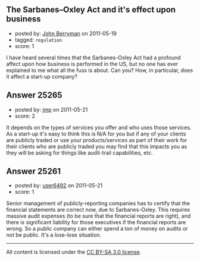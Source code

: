 ## The Sarbanes–Oxley Act and it's effect upon business

- posted by: [John Berryman](https://stackexchange.com/users/-1/4773-john-berryman) on 2011-05-19
- tagged: `regulation`
- score: 1

I have heard several times that the Sarbanes–Oxley Act had a profound affect upon how business is performed in the US, but no one has ever explained to me what all the fuss is about.  Can you?  How, in particular, does it affect a start-up company?


## Answer 25265

- posted by: [jmp](https://stackexchange.com/users/-1/6764-jmp) on 2011-05-21
- score: 2

It depends on the types of services you offer and who uses those services.  As a start-up it's easy to think this is N/A for you but if any of your clients are publicly traded or use your products/services as part of their work for their clients who are publicly traded you may find that this impacts you as they will be asking for things like audit-trail capabilities, etc.


## Answer 25261

- posted by: [user6492](https://stackexchange.com/users/-1/6492-user6492) on 2011-05-21
- score: 1

Senior management of publicly-reporting companies has to certify that the financial statements are correct now, due to Sarbanes-Oxley.  This requires massive audit expenses (to be sure that the financial reports are right), and there is significant liability for those executives if the financial reports are wrong.  So a public company can either spend a ton of money on audits or not be public.  It's a lose-lose situation.



---

All content is licensed under the [CC BY-SA 3.0 license](https://creativecommons.org/licenses/by-sa/3.0/).
